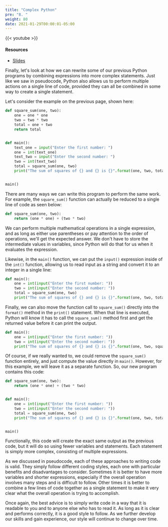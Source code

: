 ```yaml
---
title: "Complex Python"
pre: "8. "
weight: 80
date: 2021-01-29T00:00:01-05:00
---
```


{{< youtube  >}}

#### Resources

* <a href="slides" target="_blank">Slides</a>

Finally, let's look at how we can rewrite some of our previous Python programs by combining expressions into more complex statements. Just like we saw in pseudocode, Python also allows us to perform multiple actions on a single line of code, provided they can all be combined in some way to create a single statement.

Let's consider the example on the previous page, shown here:

```python
def square_sum(one, two):
    one = one * one
    two = two * two
    total = one + two
    return total


def main():
    text_one = input("Enter the first number: ")
    one = int(text_one)
    text_two = input("Enter the second number: ")
    two = int(text_two)
    total = square_sum(one, two)
    print("The sum of squares of {} and {} is {}".format(one, two, total))


main()
```

There are many ways we can write this program to perform the same work. For example, the `square_sum()` function can actually be reduced to a single line of code as seen below:

```python
def square_sum(one, two):
    return (one * one) + (two * two)
```

We can perform multiple mathematical operations in a single expression, and as long as either use parentheses or pay attention to the order of operations, we'll get the expected answer. We don't have to store the intermediate values in variables, since Python will do that for us when it evaluates the expression.

Likewise, in the `main()` function, we can put the `input()` expression inside of the `int()` function, allowing us to read input as a string and convert it to an integer in a single line:

```python
def main():
    one = int(input("Enter the first number: "))
    two = int(input("Enter the second number: "))
    total = square_sum(one, two)
    print("The sum of squares of {} and {} is {}".format(one, two, total))
```

Finally, we can also move the function call to `square_sum()` directly into the `format()` method in the `print()` statement. When that line is executed, Python will know it has to call the `square_sum()` method first and get the returned value before it can print the output. 

```python
def main():
    one = int(input("Enter the first number: "))
    two = int(input("Enter the second number: "))
    print("The sum of squares of {} and {} is {}".format(one, two, square_sum(one, two)))
```

Of course, if we really wanted to, we could remove the `square_sum()` function entirely, and just compute the value directly in `main()`. However, for this example, we will leave it as a separate function. So, our new program contains this code:

```python
def square_sum(one, two):
    return (one * one) + (two * two)


def main():
    one = int(input("Enter the first number: "))
    two = int(input("Enter the second number: "))
    total = square_sum(one, two)
    print("The sum of squares of {} and {} is {}".format(one, two, total))


main()
```

Functionally, this code will create the exact same output as the previous code, but it will do so using fewer variables and statements. Each statement is simply more complex, consisting of multiple expressions. 

As we discussed in pseudocode, each of these approaches to writing code is valid. They simply follow different coding styles, each one with particular benefits and disadvantages to consider. Sometimes it is better to have more variables and shorter expressions, especially if the overall operation involves many steps and is difficult to follow. Other times it is better to combine a few lines of code together as a single statement to make it very clear what the overall operation is trying to accomplish.

Once again, the best advice is to simply write code in a way that it is readable to you and to anyone else who has to read it. As long as it is clear and performs correctly, it is a good style to follow. As we further develop our skills and gain experience, our style will continue to change over time. 
